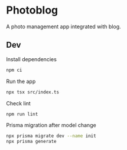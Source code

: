 # Photoblog

A photo management app integrated with blog.

## Dev

Install dependencies

  ```sh
  npm ci
  ```

Run the app

  ```sh
  npx tsx src/index.ts
  ```

Check lint

  ```sh
  npm run lint
  ```

Prisma migration after model change
  
  ```sh
  npx prisma migrate dev --name init
  npx prisma generate
  ```
